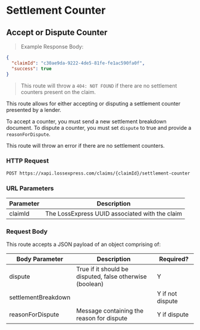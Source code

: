 # Settlement Counter

## Accept or Dispute Counter

> Example Response Body:

```json
{
  "claimId": "c30ae9da-9222-4de5-81fe-fe1ac590fa0f",
  "success": true
}
```

> This route will throw a `404: NOT FOUND` if there are no settlement counters present on the claim.

This route allows for either accepting or disputing a settlement counter presented by a lender.

To accept a counter, you must send a new settlement breakdown document. To dispute a counter, you must set `dispute` to true and provide a `reasonForDispute`.

This route will throw an error if there are no settlement counters.

### HTTP Request

`POST https://xapi.lossexpress.com/claims/{claimId}/settlement-counter`

### URL Parameters

Parameter | Description
--------- | -----------
claimId | The LossExpress UUID associated with the claim

### Request Body

This route accepts a JSON payload of an object comprising of:

Body Parameter | Description | Required?
-------------- | ----------- | ---------
dispute | True if it should be disputed, false otherwise (boolean) | Y
settlementBreakdown | | Y if not dispute
reasonForDispute | Message containing the reason for dispute | Y if dispute
